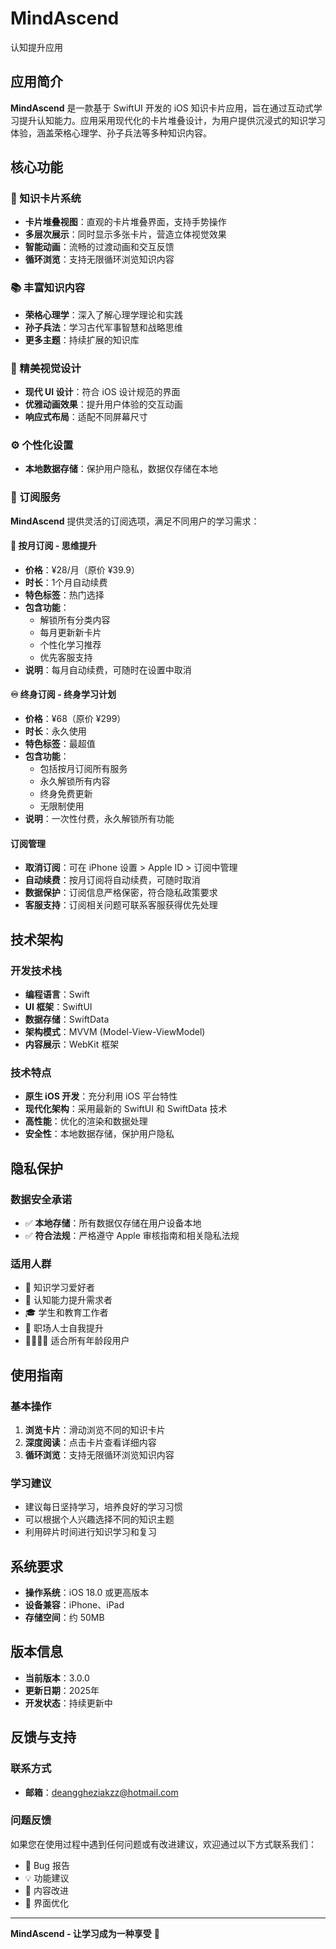# MindAscend
认知提升应用

## 应用简介
**MindAscend** 是一款基于 SwiftUI 开发的 iOS 知识卡片应用，旨在通过互动式学习提升认知能力。应用采用现代化的卡片堆叠设计，为用户提供沉浸式的知识学习体验，涵盖荣格心理学、孙子兵法等多种知识内容。

## 核心功能

### 🎯 知识卡片系统
- **卡片堆叠视图**：直观的卡片堆叠界面，支持手势操作
- **多层次展示**：同时显示多张卡片，营造立体视觉效果
- **智能动画**：流畅的过渡动画和交互反馈
- **循环浏览**：支持无限循环浏览知识内容

### 📚 丰富知识内容
- **荣格心理学**：深入了解心理学理论和实践
- **孙子兵法**：学习古代军事智慧和战略思维
- **更多主题**：持续扩展的知识库

### 🎨 精美视觉设计
- **现代 UI 设计**：符合 iOS 设计规范的界面
- **优雅动画效果**：提升用户体验的交互动画
- **响应式布局**：适配不同屏幕尺寸

### ⚙️ 个性化设置
- **本地数据存储**：保护用户隐私，数据仅存储在本地

### 💎 订阅服务

**MindAscend** 提供灵活的订阅选项，满足不同用户的学习需求：

#### 📅 按月订阅 - 思维提升
- **价格**：¥28/月（原价 ¥39.9）
- **时长**：1个月自动续费
- **特色标签**：热门选择
- **包含功能**：
  - 解锁所有分类内容
  - 每月更新新卡片
  - 个性化学习推荐
  - 优先客服支持
- **说明**：每月自动续费，可随时在设置中取消

#### ♾️ 终身订阅 - 终身学习计划
- **价格**：¥68（原价 ¥299）
- **时长**：永久使用
- **特色标签**：最超值
- **包含功能**：
  - 包括按月订阅所有服务
  - 永久解锁所有内容
  - 终身免费更新
  - 无限制使用
- **说明**：一次性付费，永久解锁所有功能

#### 订阅管理
- **取消订阅**：可在 iPhone 设置 > Apple ID > 订阅中管理
- **自动续费**：按月订阅将自动续费，可随时取消
- **数据保护**：订阅信息严格保密，符合隐私政策要求
- **客服支持**：订阅相关问题可联系客服获得优先处理

## 技术架构

### 开发技术栈
- **编程语言**：Swift
- **UI 框架**：SwiftUI
- **数据存储**：SwiftData
- **架构模式**：MVVM (Model-View-ViewModel)
- **内容展示**：WebKit 框架

### 技术特点
- **原生 iOS 开发**：充分利用 iOS 平台特性
- **现代化架构**：采用最新的 SwiftUI 和 SwiftData 技术
- **高性能**：优化的渲染和数据处理
- **安全性**：本地数据存储，保护用户隐私

## 隐私保护

### 数据安全承诺
- ✅ **本地存储**：所有数据仅存储在用户设备本地
- ✅ **符合法规**：严格遵守 Apple 审核指南和相关隐私法规

### 适用人群
- 📖 知识学习爱好者
- 🧠 认知能力提升需求者
- 🎓 学生和教育工作者
- 💼 职场人士自我提升
- 👨‍👩‍👧‍👦 适合所有年龄段用户

## 使用指南

### 基本操作
1. **浏览卡片**：滑动浏览不同的知识卡片
2. **深度阅读**：点击卡片查看详细内容
3. **循环浏览**：支持无限循环浏览知识内容

### 学习建议
- 建议每日坚持学习，培养良好的学习习惯
- 可以根据个人兴趣选择不同的知识主题
- 利用碎片时间进行知识学习和复习

## 系统要求
- **操作系统**：iOS 18.0 或更高版本
- **设备兼容**：iPhone、iPad
- **存储空间**：约 50MB

## 版本信息
- **当前版本**：3.0.0
- **更新日期**：2025年
- **开发状态**：持续更新中

## 反馈与支持

### 联系方式
- **邮箱**：deanggheziakzz@hotmail.com

### 问题反馈
如果您在使用过程中遇到任何问题或有改进建议，欢迎通过以下方式联系我们：
- 🐛 Bug 报告
- 💡 功能建议
- 📝 内容改进
- 🎨 界面优化


---

**MindAscend - 让学习成为一种享受** 🚀
